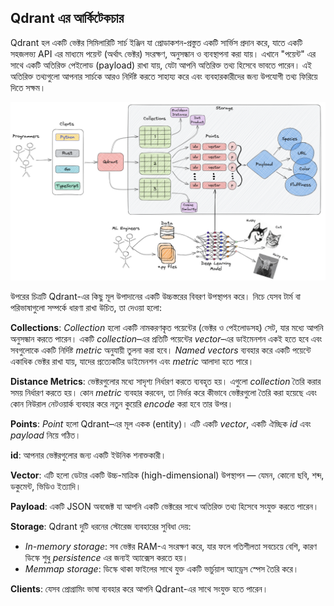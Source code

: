 ## Qdrant এর আর্কিটেকচার

Qdrant হল একটি ভেক্টর সিমিলারিটি সার্চ ইঞ্জিন যা প্রোডাকশন-প্রস্তুত একটি সার্ভিস প্রদান করে, যাতে একটি সহজলভ্য API এর মাধ্যমে পয়েন্ট (অর্থাৎ ভেক্টর) সংরক্ষণ, অনুসন্ধান ও ব্যবস্থাপনা করা যায়। এখানে "পয়েন্ট" এর সাথে একটি অতিরিক্ত পেইলোড (payload) রাখা যায়, যেটা আপনি অতিরিক্ত তথ্য হিসেবে ভাবতে পারেন। এই অতিরিক্ত তথ্যগুলো আপনার সার্চকে আরও নির্দিষ্ট করতে সাহায্য করে এবং ব্যবহারকারীদের জন্য উপযোগী তথ্য ফিরিয়ে দিতে সক্ষম।

![Qdrant Architecture](/resources/qdrant_architecture.png)

উপরের চিত্রটি Qdrant-এর কিছু মূল উপাদানের একটি উচ্চস্তরের বিবরণ উপস্থাপন করে। নিচে যেসব টার্ম বা পরিভাষাগুলো সম্পর্কে ধারণা রাখা উচিত, তা দেওয়া হলো:

**Collections**: _Collection_ হলো একটি নামকরণকৃত পয়েন্টের (ভেক্টর ও পেইলোডসহ) সেট, যার মধ্যে আপনি অনুসন্ধান করতে পারেন। একটি _collection_–এর প্রতিটি পয়েন্টের _vector_–এর ডাইমেনশন একই হতে হবে এবং সবগুলোকে একটি নির্দিষ্ট _metric_ অনুযায়ী তুলনা করা হবে। _Named vectors_ ব্যবহার করে একটি পয়েন্টে একাধিক ভেক্টর রাখা যায়, যাদের প্রত্যেকটির ডাইমেনশন এবং _metric_ আলাদা হতে পারে।

**Distance Metrics**: ভেক্টরগুলোর মধ্যে সাদৃশ্য নির্ধারণ করতে ব্যবহৃত হয়। এগুলো _collection_ তৈরি করার সময় নির্ধারণ করতে হয়। কোন _metric_ ব্যবহার করবেন, তা নির্ভর করে কীভাবে ভেক্টরগুলো তৈরি করা হয়েছে এবং কোন নিউরাল নেটওয়ার্ক ব্যবহার করে নতুন কুয়েরি _encode_ করা হবে তার উপর।

**Points**: _Point_ হলো Qdrant–এর মূল একক (entity)। এটি একটি _vector_, একটি ঐচ্ছিক _id_ এবং _payload_ নিয়ে গঠিত।

**id**: আপনার ভেক্টরগুলোর জন্য একটি ইউনিক শনাক্তকারী।

**Vector**: এটি হলো ডেটার একটি উচ্চ-মাত্রিক (high-dimensional) উপস্থাপন — যেমন, কোনো ছবি, শব্দ, ডকুমেন্ট, ভিডিও ইত্যাদি।

**Payload**: একটি JSON অবজেক্ট যা আপনি একটি ভেক্টরের সাথে অতিরিক্ত তথ্য হিসেবে সংযুক্ত করতে পারেন।

**Storage**: Qdrant দুটি ধরনের স্টোরেজ ব্যবহারের সুবিধা দেয়:

- _In-memory storage_: সব ভেক্টর RAM-এ সংরক্ষণ করে, যার ফলে গতিশীলতা সবচেয়ে বেশি, কারণ ডিস্কে শুধু _persistence_ এর জন্যই অ্যাক্সেস করতে হয়।
- _Memmap storage_: ডিস্কে থাকা ফাইলের সাথে যুক্ত একটি ভার্চুয়াল অ্যাড্রেস স্পেস তৈরি করে।

**Clients**: যেসব প্রোগ্রামিং ভাষা ব্যবহার করে আপনি Qdrant-এর সাথে সংযুক্ত হতে পারেন।
